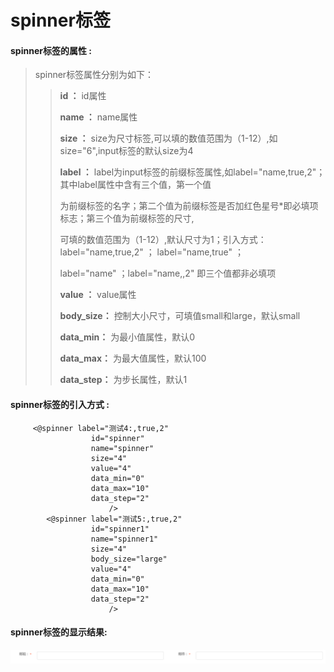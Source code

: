 # spinner**标签**

#### spinner**标签的属性 :**

> spinner标签属性分别为如下：
>
> > **id ：** id属性
> >
> > **name ：** name属性
> >
> > **size ：** size为尺寸标签,可以填的数值范围为（1-12）,如size="6",input标签的默认size为4
> >
> > **label ：** label为input标签的前缀标签属性,如label="name,true,2"；其中label属性中含有三个值，第一个值
> >
> > 为前缀标签的名字；第二个值为前缀标签是否加红色星号\*即必填项标志；第三个值为前缀标签的尺寸,
> >
> > 可填的数值范围为（1-12）,默认尺寸为1；引入方式：label="name,true,2" ； label="name,true" ；
> >
> > label="name" ；label="name,,2" 即三个值都非必填项
> >
> > **value  ：** value属性
> >
> > **body_size：** 控制大小尺寸，可填值small和large，默认small
> >
> > **data_min：** 为最小值属性，默认0
> >
> > **data_max：** 为最大值属性，默认100
> >
> > **data_step：** 为步长属性，默认1
> >


#### spinner标签的引入方式 :

```
  	 <@spinner label="测试4:,true,2" 
				  id="spinner" 
				  name="spinner"
				  size="4" 
				  value="4"
				  data_min="0"
				  data_max="10"
				  data_step="2"  
					  />
		<@spinner label="测试5:,true,2" 
				  id="spinner1" 
				  name="spinner1"
				  size="4" 
				  body_size="large"
				  value="4"
				  data_min="0"
				  data_max="10"
				  data_step="2"  
					  />
```

#### spinner标签的显示结果:

![](/assets/input.png)

